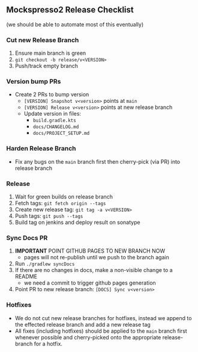 ## Mockspresso2 Release Checklist

(we should be able to automate most of this eventually)

### Cut new Release Branch

1. Ensure main branch is green
2. `git checkout -b release/v<VERSION>`
3. Push/track empty branch

### Version bump PRs

- Create 2 PRs to bump version
    - `[VERSION] Snapshot v<version>` points at `main`
    - `[VERSION] Release v<version>` points at new release branch
    - Update version in files:
        - `build.gradle.kts`
        - `docs/CHANGELOG.md`
        - `docs/PROJECT_SETUP.md`

### Harden Release Branch

- Fix any bugs on the `main` branch first then cherry-pick (via PR) into release branch

### Release

1. Wait for green builds on release branch
2. Fetch tags: `git fetch origin --tags`
3. Create new release tag: `git tag -a v<VERSION>`
4. Push tags: `git push --tags`
5. Build tag on jenkins and deploy result on sonatype

### Sync Docs PR

1. **IMPORTANT** POINT GITHUB PAGES TO NEW BRANCH NOW
    - pages will not re-publish until we push to the branch again
2. Run `./gradlew syncDocs`
3. If there are no changes in docs, make a non-visible change to a README
    - we need a commit to trigger github pages generation
4. Point PR to new release branch: `[DOCS] Sync v<version>`

### Hotfixes

- We do not cut new release branches for hotfixes, instead we append to the effected release branch and add a new
  release tag
- All fixes (including hotfixes) should be applied to the `main` branch first whenever possible and cherry-picked onto
  the appropriate release-branch for a hotfix.
